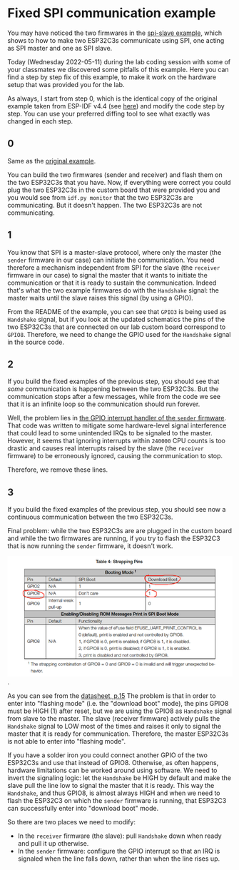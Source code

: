 # Fixed SPI communication example

You may have noticed the two firmwares in the [spi-slave example](https://github.com/espressif/esp-idf/blob/8153bfe4125e6a608abccf1561fd10285016c90a/examples/peripherals/spi_slave/README.md), which shows to how to make two ESP32C3s communicate using SPI, one acting as SPI master and one as SPI slave.

Today (Wednesday 2022-05-11) during the lab coding session with some of your classmates we discovered some pitfalls of this example. Here you can find a step by step fix of this example, to make it work on the hardware setup that was provided you for the lab.

As always, I start from step 0, which is the identical copy of the original example taken from ESP-IDF v4.4 (see [here](https://github.com/espressif/esp-idf/blob/8153bfe4125e6a608abccf1561fd10285016c90a/examples/peripherals/spi_slave/README.md)) and modify the code step by step. You can use your preferred diffing tool to see what exactly was changed in each step.

## 0

Same as the [original example](https://github.com/espressif/esp-idf/blob/8153bfe4125e6a608abccf1561fd10285016c90a/examples/peripherals/spi_slave/README.md).

You can build the two firmwares (sender and receiver) and flash them on the two ESP32C3s that you have. Now, if everything were correct you could plug the two ESP32C3s in the custom board that were provided you and you would see from `idf.py monitor` that the two ESP32C3s are communicating. But it doesn't happen. The two ESP32C3s are not communicating.

## 1

You know that SPI is a master-slave protocol, where only the master (the `sender` firmware in our case) can initiate the communication. You need therefore a mechanism independent from SPI for the slave (the `receiver` firmware in our case) to signal the master that it wants to initiate the communication or that it is ready to sustain the communication. Indeed that's what the two example firmwares do with the `Handshake` signal: the master waits until the slave raises this signal (by using a GPIO).

From the README of the example, you can see that `GPIO3` is being used as `Handshake` signal, but if you look at the updated schematics the pins of the two ESP32C3s that are connected on our lab custom board correspond to `GPIO8`. Therefore, we need to change the GPIO used for the `Handshake` signal in the source code.

## 2

If you build the fixed examples of the previous step, you should see that *some* communication is happening between the two ESP32C3s. But the communication stops after a few messages, while from the code we see that it is an infinite loop so the communication should run forever.

Well, the problem lies in [the GPIO interrupt handler of the `sender` firmware](https://github.com/espressif/esp-idf/blob/8153bfe4125e6a608abccf1561fd10285016c90a/examples/peripherals/spi_slave/sender/main/app_main.c#L94-L100). That code was written to mitigate some hardware-level signal interference that could lead to some unintended IRQs to be signaled to the master. However, it seems that ignoring interrupts within `240000` CPU counts is too drastic and causes real interrupts raised by the slave (the `receiver` firmware) to be erroneously ignored, causing the communication to stop.

Therefore, we remove these lines.

## 3

If you build the fixed examples of the previous step, you should see now a continuous communication between the two ESP32C3s.

Final problem: while the two ESP32C3s are are plugged in the custom board and while the two firmwares are running, if you try to flash the ESP32C3 that is now running the `sender` firmware, it doesn't work.

![Datasheet](./assets/datasheet_table.png).

As you can see from the [datasheet, p.15](https://www.espressif.com/sites/default/files/documentation/esp32-c3_datasheet_en.pdf) The problem is that in order to enter into "flashing mode" (i.e. the "download boot" mode), the pins GPIO8 must be HIGH (1) after reset, but we are using the GPIO8 as `Handshake` signal from slave to the master. The slave (receiver firmware) actively pulls the `Handshake` signal to LOW most of the times and raises it only to signal the master that it is ready for communication. Therefore, the master ESP32C3s is not able to enter into "flashing mode".

If you have a solder iron you could connect another GPIO of the two ESP32C3s and use that instead of GPIO8. Otherwise, as often happens, hardware limitations can be worked around using software.
We need to invert the signaling logic: let the `Handshake` be HIGH by default and make the slave pull the line low to signal the master that it is ready. This way the `Handshake`, and thus GPIO8, is almost always HIGH and when we need to flash the ESP32C3 on which the `sender` firmware is running, that ESP32C3 can successfully enter into "download boot" mode.

So there are two places we need to modify:

* In the `receiver` firmware (the slave): pull `Handshake` down when ready and pull it up otherwise.
* In the `sender` firmware: configure the GPIO interrupt so that an IRQ is signaled when the line falls down, rather than when the line rises up.

